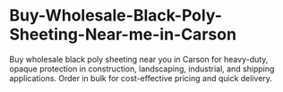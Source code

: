 # Buy-Wholesale-Black-Poly-Sheeting-Near-me-in-Carson
Buy wholesale black poly sheeting near you in Carson for heavy-duty, opaque protection in construction, landscaping, industrial, and shipping applications. Order in bulk for cost-effective pricing and quick delivery.
